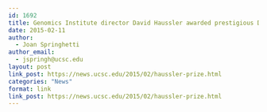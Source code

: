 ```yaml
---
id: 1692
title: Genomics Institute director David Haussler awarded prestigious Dan David Prize
date: 2015-02-11
author:
  - Joan Springhetti
author_email:
  - jspringh@ucsc.edu
layout: post
link_post: https://news.ucsc.edu/2015/02/haussler-prize.html
categories: "News"
format: link
link_post: https://news.ucsc.edu/2015/02/haussler-prize.html
---
```


